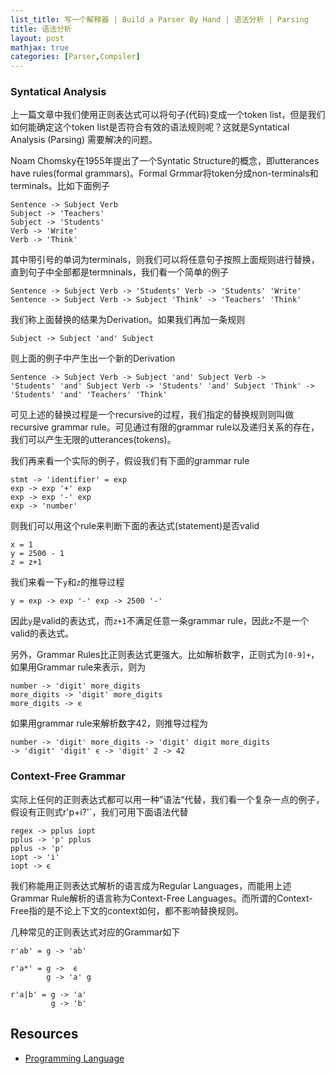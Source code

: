 ```yaml
---
list_title: 写一个解释器 | Build a Parser By Hand | 语法分析 | Parsing
title: 语法分析
layout: post
mathjax: true
categories: [Parser,Compiler]
---
```


### Syntatical Analysis

上一篇文章中我们使用正则表达式可以将句子(代码)变成一个token list，但是我们如何能确定这个token list是否符合有效的语法规则呢？这就是Syntatical Analysis (Parsing) 需要解决的问题。

Noam Chomsky在1955年提出了一个Syntatic Structure的概念，即utterances have rules(formal grammars)。Formal Grmmar将token分成non-terminals和terminals。比如下面例子

```shell
Sentence -> Subject Verb
Subject -> 'Teachers'
Subject -> 'Students'
Verb -> 'Write'
Verb -> 'Think'
```
其中带引号的单词为terminals，则我们可以将任意句子按照上面规则进行替换，直到句子中全部都是termninals，我们看一个简单的例子

```shell
Sentence -> Subject Verb -> 'Students' Verb -> 'Students' 'Write'
Sentence -> Subject Verb -> Subject 'Think' -> 'Teachers' 'Think'
```

我们称上面替换的结果为Derivation。如果我们再加一条规则

```shell
Subject -> Subject 'and' Subject
```
则上面的例子中产生出一个新的Derivation

```shell
Sentence -> Subject Verb -> Subject 'and' Subject Verb -> 
'Students' 'and' Subject Verb -> 'Students' 'and' Subject 'Think' ->
'Students' 'and' 'Teachers' 'Think'
```
可见上述的替换过程是一个recursive的过程，我们指定的替换规则则叫做recursive grammar rule。可见通过有限的grammar rule以及递归关系的存在，我们可以产生无限的utterances(tokens)。

我们再来看一个实际的例子，假设我们有下面的grammar rule

```shell
stmt -> 'identifier' = exp
exp -> exp '+' exp
exp -> exp '-' exp
exp -> 'number'
```
则我们可以用这个rule来判断下面的表达式(statement)是否valid

```shell
x = 1
y = 2500 - 1
z = z+1
```
我们来看一下`y`和`z`的推导过程

```shell
y = exp -> exp '-' exp -> 2500 '-'
```
因此`y`是valid的表达式，而`z+1`不满足任意一条grammar rule，因此`z`不是一个valid的表达式。

另外，Grammar Rules比正则表达式更强大。比如解析数字，正则式为`[0-9]+`，如果用Grammar rule来表示，则为

```shell
number -> 'digit' more_digits
more_digits -> 'digit' more_digits
more_digits -> ϵ
```

如果用grammar rule来解析数字42，则推导过程为

```shell
number -> 'digit' more_digits -> 'digit' digit more_digits
-> 'digit' 'digit' ϵ -> 'digit' 2 -> 42
```

### Context-Free Grammar

实际上任何的正则表达式都可以用一种”语法“代替，我们看一个复杂一点的例子，假设有正则式r'p+i?'`，我们可用下面语法代替

```shell
regex -> pplus iopt
pplus -> 'p' pplus
pplus -> 'p'
iopt -> 'i'
iopt -> ϵ
```
我们称能用正则表达式解析的语言成为Regular Languages，而能用上述Grammar Rule解析的语言称为Context-Free Languages。而所谓的Context-Free指的是不论上下文的context如何，都不影响替换规则。

几种常见的正则表达式对应的Grammar如下

```shell
r'ab' = g -> 'ab'

r'a*' = g ->  ϵ
        g -> 'a' g

r'a|b' = g -> 'a'
         g -> 'b'
```

## Resources

- [Programming Language](https://classroom.udacity.com/courses/)